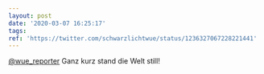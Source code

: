 ```yaml
---
layout: post
date: '2020-03-07 16:25:17'
tags: 
ref: 'https://twitter.com/schwarzlichtwue/status/1236327067228221441'
---
```

[@wue_reporter](https://twitter.com/wue_reporter) Ganz kurz stand die Welt still!